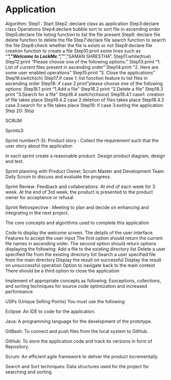 # Application

                                                


Algorithm:
Step1 : Start
Step2 :declare class as application
Step3:declare class Operations
Step4:declare bubble sort to sort file in ascending order
Step5:declare file listing function to list the file present
Step6: declare file delete function to delete the file 
Step7:declare file search function to search the file 
Step8:check whether the file is exists or not 
Step9:declare file creation function to create a file 
Step10:print some lines such as “*****”,”Welcome to LockMe.”,”*****”,”SAMAN SHRESTHA”.
Step11:while(true)
Step12:print “Please choose one of the following options:”
Step13:print “1. List  of current files present in ascending order”
Step14:print “2. Here are some user enabled operations”
Step15:print “3. Close the applications”
Step16:switch(ch)
Step17:if case 1: list function feature to list files in ascending order
Step18: if case 2:print”please  choose one of the following options:
Step18.1 print “1.Add a file”
Step18.2 print “2.Delete a file”
Step18.3 print  “3.Search for a file”
Step18.4 switch(choice)
Step18.4.1 case1: creation of file takes place
Step18.4.2 case 2:deletion of files takes place
Step18.4.3 case 3:search for a file takes place
Step19: if case 3:exiting the application
Step 20: Stop

SCRUM

Sprints3:

Sprint number(1-3):  Product story : Collect the requirement such that the user story about the application 

In each sprint create a reasonable product. Design product diagram, design and test.

Sprint planning with Product Owner, Scrum Master and Development Team. Daily Scrum to discuss and evaluate the progress.

Sprint Review: Feedback and collaborations. At  end of each week for 3 week. At the end of 3rd week, the product is presented to the product owner for acceptance or refusal

Sprint Retrospective : Meeting to plan and decide on enhancing and integrating in the next project.


The core concepts and algorithms used to complete this application

Code to display the welcome screen. 
The details of the user interface.
Features to accept the user input
The first option should return the current file names in ascending order.
The second option should return options displaying the following:
Add a file to the existing directory list
Delete a user specified file from the existing directory list
Search a user specified file from the main directory
Display the result on successful
Display the result on unsuccessful operation
Option to navigate back to the main context
There should be a third option to close the application

Implement of  appropriate concepts as following:
 Esxceptions, collections, and sorting techniques for source code optimization and increased performance



USPs (Unique Selling Points)
You must use the following:

Eclipse: An IDE to code for the application.

Java: A programming language for the development of the prototype.

GitBash: To connect and push files from the local system to GitHub.

GitHub: To store the application code and track its versions in form of Repository.

Scrum: An efficient agile framework to deliver the product incrementally.

Search and Sort techniques: Data structures used for the project for searching and sorting.
